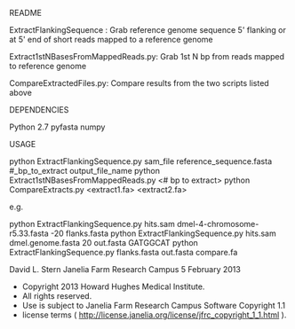README

ExtractFlankingSequence : Grab reference genome sequence 5' flanking or at 5' end of 
                          short reads mapped to a reference genome

Extract1stNBasesFromMappedReads.py: Grab 1st N bp from reads mapped to reference genome

CompareExtractedFiles.py: Compare results from the two scripts listed above

DEPENDENCIES

Python 2.7
pyfasta
numpy

USAGE

python ExtractFlankingSequence.py sam_file   reference_sequence.fasta   #_bp_to_extract   output_file_name
python Extract1stNBasesFromMappedReads.py <sam file> <reference sequence.fasta> <# bp to extract> <output file name> <optional sequence prefix>
python CompareExtracts.py <extract1.fa> <extract2.fa> <output file name>


e.g.

python ExtractFlankingSequence.py hits.sam dmel-4-chromosome-r5.33.fasta -20 flanks.fasta
python ExtractFlankingSequence.py hits.sam dmel.genome.fasta 20 out.fasta GATGGCAT
python ExtractFlankingSequence.py flanks.fasta out.fasta compare.fa


David L. Stern
Janelia Farm Research Campus
5 February 2013


 * Copyright 2013 Howard Hughes Medical Institute.
 * All rights reserved.
 * Use is subject to Janelia Farm Research Campus Software Copyright 1.1
 * license terms ( http://license.janelia.org/license/jfrc_copyright_1_1.html ).
